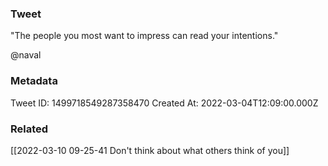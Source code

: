 ### Tweet
"The people you most want to impress can read your intentions."

@naval

### Metadata
Tweet ID: 1499718549287358470
Created At: 2022-03-04T12:09:00.000Z

### Related
[[2022-03-10 09-25-41 Don't think about what others think of you]]

